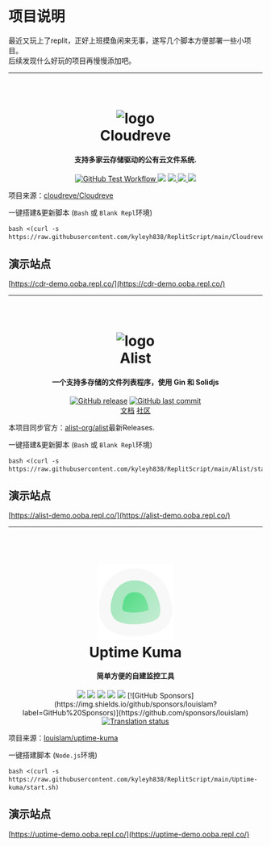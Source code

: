 # 项目说明
最近又玩上了replit，正好上班摸鱼闲来无事，遂写几个脚本方便部署一些小项目。  
后续发现什么好玩的项目再慢慢添加吧。  

------------------------------

<h1 align="center">
  <br>
  <img height="150px" alt="logo" src="https://raw.githubusercontent.com/cloudreve/frontend/master/public/static/img/logo192.png" width="150"/>
  <br>
  Cloudreve
  <br>
</h1>

<h4 align="center">支持多家云存储驱动的公有云文件系统.</h4>

<p align="center">
  <a href="https://github.com/cloudreve/Cloudreve/actions/workflows/test.yml">
    <img src="https://img.shields.io/github/actions/workflow/status/cloudreve/Cloudreve/test.yml?branch=master&style=flat-square"
         alt="GitHub Test Workflow">
  </a>
  <a href="https://codecov.io/gh/cloudreve/Cloudreve"><img src="https://img.shields.io/codecov/c/github/cloudreve/Cloudreve?style=flat-square"></a>
  <a href="https://goreportcard.com/report/github.com/cloudreve/Cloudreve">
      <img src="https://goreportcard.com/badge/github.com/cloudreve/Cloudreve?style=flat-square">
  </a>
  <a href="https://github.com/cloudreve/Cloudreve/releases">
    <img src="https://img.shields.io/github/v/release/cloudreve/Cloudreve?include_prereleases&style=flat-square" />
  </a>
  <a href="https://hub.docker.com/r/cloudreve/cloudreve">
     <img src="https://img.shields.io/docker/image-size/cloudreve/cloudreve?style=flat-square"/>
  </a>
</p>

项目来源：[cloudreve/Cloudreve](https://github.com/cloudreve/Cloudreve)   

一键搭建&更新脚本 (`Bash` 或 `Blank Repl`环境)
```
bash <(curl -s https://raw.githubusercontent.com/kyleyh838/ReplitScript/main/Cloudreve/start.sh)
```

## 演示站点
[https://cdr-demo.ooba.repl.co/](https://cdr-demo.ooba.repl.co/)

------------------------------

<h1 align="center">
  <br>
  <img height="150px" alt="logo" src="https://cdn.jsdelivr.net/gh/alist-org/logo@main/logo.svg" width="150"/>
  <br>
  Alist
  <br>
</h1>

<h4 align="center">一个支持多存储的文件列表程序，使用 Gin 和 Solidjs</h4>

<p align="center">
<a href="https://github.com/kyleyh838/ReplitScript/releases"><img alt="GitHub release" src="https://img.shields.io/github/release/kyleyh838/ReplitScript.svg?style=flat-square&include_prereleases" /></a>
<a href="https://github.com/kyleyh838/ReplitScript/commits/main/Alist"><img alt="GitHub last commit" src="https://img.shields.io/github/last-commit/kyleyh838/ReplitScript.svg?style=flat-square" /></a>

<br />
<a href="https://alist.nn.ci/zh/">文档</a>
<a href="https://github.com/alist-org/alist/discussions">社区</a>
</p>


本项目同步官方：[alist-org/alist](https://github.com/alist-org/alist)最新Releases.

一键搭建&更新脚本 (`Bash` 或 `Blank Repl`环境)
```
bash <(curl -s https://raw.githubusercontent.com/kyleyh838/ReplitScript/main/Alist/start.sh)
```

## 演示站点
[https://alist-demo.ooba.repl.co/](https://alist-demo.ooba.repl.co/)

------------------------------

<h1 align="center">
  <br>
  <img height="150px" alt="logo" src="https://github.com/louislam/uptime-kuma/blob/master/public/icon.svg" width="150"/>
  <br>
  Uptime Kuma
  <br>
</h1>

<h4 align="center">简单方便的自建监控工具</h4>

<p align="center">
<a target="_blank" href="https://github.com/louislam/uptime-kuma"><img src="https://img.shields.io/github/stars/louislam/uptime-kuma" /></a> <a target="_blank" href="https://hub.docker.com/r/louislam/uptime-kuma"><img src="https://img.shields.io/docker/pulls/louislam/uptime-kuma" /></a> <a target="_blank" href="https://hub.docker.com/r/louislam/uptime-kuma"><img src="https://img.shields.io/docker/v/louislam/uptime-kuma/latest?label=docker%20image%20ver." /></a> <a target="_blank" href="https://github.com/louislam/uptime-kuma"><img src="https://img.shields.io/github/last-commit/louislam/uptime-kuma" /></a>  <a target="_blank" href="https://opencollective.com/uptime-kuma"><img src="https://opencollective.com/uptime-kuma/total/badge.svg?label=Open%20Collective%20Backers&color=brightgreen" /></a>
[![GitHub Sponsors](https://img.shields.io/github/sponsors/louislam?label=GitHub%20Sponsors)](https://github.com/sponsors/louislam) <a href="https://weblate.kuma.pet/projects/uptime-kuma/uptime-kuma/">
<img src="https://weblate.kuma.pet/widgets/uptime-kuma/-/svg-badge.svg" alt="Translation status" />
</a>
</p>   

项目来源：[louislam/uptime-kuma](https://github.com/louislam/uptime-kuma)   

一键搭建脚本 (`Node.js`环境)   

```
bash <(curl -s https://raw.githubusercontent.com/kyleyh838/ReplitScript/main/Uptime-kuma/start.sh)
```

## 演示站点
[https://uptime-demo.ooba.repl.co/](https://uptime-demo.ooba.repl.co/)
